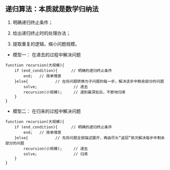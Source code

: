 ## 递归算法：本质就是数学归纳法

1. 明确递归终止条件；

2. 给出递归终止时的处理办法；

3. 提取重复的逻辑，缩小问题规模。

- 模型一： 在递去的过程中解决问题
```
function recursion(大规模){
    if (end_condition){      // 明确的递归终止条件
        end;   // 简单情景
    }else{            // 在将问题转换为子问题的每一步，解决该步中剩余部分的问题
        solve;                // 递去
        recursion(小规模);     // 递到最深处后，不断地归来
    }
}
```

- 模型二： 在归来的过程中解决问题
```
function recursion(大规模){
    if (end_condition){      // 明确的递归终止条件
        end;   // 简单情景
    }else{            // 先将问题全部描述展开，再由尽头“返回”依次解决每步中剩余部分的问题
        recursion(小规模);     // 递去
        solve;                // 归来
    }
}
```
